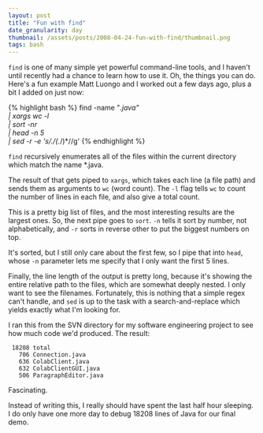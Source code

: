 ```yaml
---
layout: post
title: "Fun with find"
date_granularity: day
thumbnail: /assets/posts/2008-04-24-fun-with-find/thumbnail.png
tags: bash
---
```


`find` is one of many simple yet powerful command-line tools, and I haven't
until recently had a chance to learn how to use it. Oh, the things you can do.
Here's a fun example Matt Luongo and I worked out a few days ago, plus a bit I
added on just now:

{% highlight bash %}
find -name "*.java" \
    | xargs wc -l   \
    | sort -nr      \
    | head -n 5     \
    | sed -r -e 's/\.\/(.*\/)*//g'
{% endhighlight %}

`find` recursively enumerates all of the files within the current directory
which match the name *.java.

The result of that gets piped to `xargs`, which takes each line (a file path)
and sends them as arguments to `wc` (word count). The `-l` flag tells `wc`
to count the number of lines in each file, and also give a total count.

This is a pretty big list of files, and the most interesting results are the
largest ones. So, the next pipe goes to `sort`. `-n` tells it sort by number,
not alphabetically, and `-r` sorts in reverse other to put the biggest numbers
on top.

It's sorted, but I still only care about the first few, so I pipe that into
`head`, whose `-n` parameter lets me specify that I only want the first 5
lines.

Finally, the line length of the output is pretty long, because it's showing the
entire relative path to the files, which are somewhat deeply nested. I only
want to see the filenames. Fortunately, this is nothing that a simple regex
can't handle, and `sed` is up to the task with a search-and-replace which
yields exactly what I'm looking for.

I ran this from the SVN directory for my software engineering project to see
how much code we'd produced. The result:

     18208 total
       706 Connection.java
       636 ColabClient.java
       632 ColabClientGUI.java
       506 ParagraphEditor.java

Fascinating.

Instead of writing this, I really should have spent the last half hour
sleeping. I do only have one more day to debug 18208 lines of Java for our
final demo.
